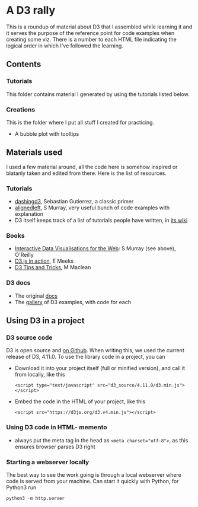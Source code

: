 # A D3 rally

This is a roundup of material about D3 that I assembled while learning it and it serves the purpose of the reference point for code examples when creating some viz. There is a number to each HTML file indicating the logical order in which I've followed the learning.

## Contents

### Tutorials

This folder contains material I generated by using the tutorials listed below.

### Creations

This is the folder where I put all stuff I created for practicing.

* A bubble plot with tooltips

## Materials used

I used a few material around, all the code here is somehow inspired or blatanly taken and edited from there. Here is the list of resources.

### Tutorials

* [dashingd3](https://www.dashingd3js.com/table-of-contents), Sebastian Gutierrez, a classic primer 
* [alignedleft](http://alignedleft.com/tutorials/d3), S Murray, very useful bunch of code examples with explanation
* D3 itself keeps track of a list of tutorials people have written, in [its wiki](https://github.com/d3/d3/wiki/Tutorials)

### Books

* [Interactive Data Visualisations for the Web](http://chimera.labs.oreilly.com/books/1230000000345/index.html): S Murray (see above), O'Reilly
* [D3.js in action](https://livebook.manning.com/#!/book/d3js-in-action-second-edition/part-1/v-6/), E Meeks
* [D3 Tips and Tricks](https://leanpub.com/D3-Tips-and-Tricks/read), M Maclean

### D3 docs

* The original [docs](https://d3js.org)
* The [gallery](https://github.com/d3/d3/wiki/Gallery) of D3 examples, with code for each


## Using D3 in a project

### D3 source code

D3 is open source and [on Github](). When writing this, we used the current release of D3, 4.11.0. To use the library code in a project, you can

* Download it into your project itself (full or minified version), and call it from locally, like this

    ```
    <script type="text/javascript" src="d3_source/4.11.0/d3.min.js"></script>
    ```
 
* Embed the code in the HTML of your project, like this

    ```
    <script src="https://d3js.org/d3.v4.min.js"></script>
    ```

### Using D3 code in HTML- memento

* always put the meta tag in the head as `<meta charset="utf-8">`, as this ensures browser parses D3 right

### Starting a webserver locally

The best way to see the work going is through a local webserver where code is served from your machine. Can start it quickly with Python, for Python3 run

```py
python3 -m http.server
```

